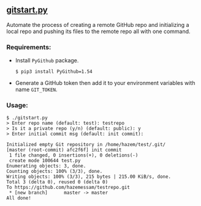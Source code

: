 ## [gitstart.py](gitstart.py)
Automate the process of creating a remote GitHub repo and initializing a local repo and pushing its files to the remote repo all with one command.

### Requirements:
-   Install `PyGithub` package.
    ```
    $ pip3 install PyGithub=1.54
    ```
-   Generate a GitHub token then add it to your environment variables with name `GIT_TOKEN`. 

### Usage:
```
$ ./gitstart.py
> Enter repo name (default: test): testrepo
> Is it a private repo (y/n) (default: public): y
> Enter initial commit msg (default: init commit):

Initialized empty Git repository in /home/hazem/test/.git/
[master (root-commit) afc2f6f] init commit
 1 file changed, 0 insertions(+), 0 deletions(-)
 create mode 100644 test.py
Enumerating objects: 3, done.
Counting objects: 100% (3/3), done.
Writing objects: 100% (3/3), 215 bytes | 215.00 KiB/s, done.
Total 3 (delta 0), reused 0 (delta 0)
To https://github.com/hazemessam/testrepo.git
 * [new branch]      master -> master
All done!
```

